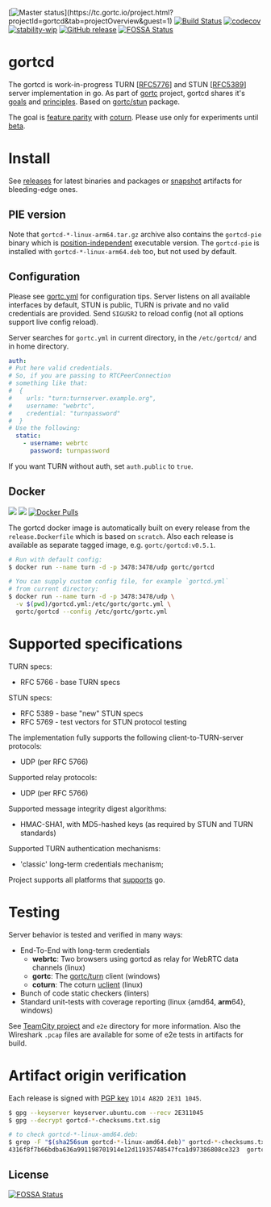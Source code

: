 [![Master status](https://tc.gortc.io/app/rest/builds/buildType:(id:gortcd_MasterStatus)/statusIcon.svg)](https://tc.gortc.io/project.html?projectId=gortcd&tab=projectOverview&guest=1)
[![Build Status](https://travis-ci.com/gortc/gortcd.svg?branch=master)](https://travis-ci.com/gortc/gortcd)
[![codecov](https://codecov.io/gh/gortc/gortcd/branch/master/graph/badge.svg)](https://codecov.io/gh/gortc/gortcd)
[![stability-wip](https://img.shields.io/badge/stability-wip-lightgrey.svg)](https://github.com/mkenney/software-guides/blob/master/STABILITY-BADGES.md#work-in-progress)
[![GitHub release](https://img.shields.io/github/release/gortc/gortcd.svg)](https://github.com/gortc/gortcd/releases/latest)
[![FOSSA Status](https://app.fossa.io/api/projects/git%2Bgithub.com%2Fgortc%2Fgortcd.svg?type=shield)](https://app.fossa.io/projects/git%2Bgithub.com%2Fgortc%2Fgortcd?ref=badge_shield)
# gortcd
The gortcd is work-in-progress TURN [[RFC5776](https://tools.ietf.org/html/rfc5766)] and STUN [[RFC5389](https://tools.ietf.org/html/rfc5389)] server implementation in go.
As part of [gortc](https://gortc.io) project, gortcd shares
it's [goals](https://gortc.io#goals) and
[principles](https://gortc.io#principles).
Based on [gortc/stun](https://github.com/gortc/stun) package.

The goal is [feature parity](https://github.com/gortc/gortcd/issues/6) with [coturn](https://github.com/coturn/coturn).
Please use only for experiments until [beta](https://github.com/gortc/gortcd/milestone/2).


# Install
See [releases](https://github.com/gortc/gortcd/releases/latest) for latest
binaries and packages or [snapshot](https://tc.gortc.io/viewType.html?buildTypeId=gortcd_snapshot&guest=1)
artifacts for bleeding-edge ones.

## PIE version
Note that `gortcd-*-linux-arm64.tar.gz` archive also contains the
`gortcd-pie` binary which is [position-independent](https://en.wikipedia.org/wiki/Position-independent_code)
executable version. The `gortcd-pie` is installed with `gortcd-*-linux-arm64.deb`
too, but not used by default.

## Configuration
Please see [gortc.yml](https://github.com/gortc/gortcd/blob/master/gortcd.yml) for configuration tips. Server listens on all
available interfaces by default, STUN is public, TURN is private and
no valid credentials are provided. Send `SIGUSR2` to reload config (not all options support live config reload).

Server searches for `gortc.yml` in current directory, in the
`/etc/gortcd/` and in home directory.
```yml
auth:
# Put here valid credentials.
# So, if you are passing to RTCPeerConnection 
# something like that: 
#  {
#    urls: "turn:turnserver.example.org",
#    username: "webrtc",
#    credential: "turnpassword"
#  }
# Use the following:
  static:
    - username: webrtc
      password: turnpassword
```
If you want TURN without auth, set `auth.public` to `true`.

## Docker
[![](https://images.microbadger.com/badges/image/gortc/gortcd.svg)](https://microbadger.com/images/gortc/gortcd "Get your own image badge on microbadger.com")
[![](https://images.microbadger.com/badges/version/gortc/gortcd.svg)](https://microbadger.com/images/gortc/gortcd "Get your own version badge on microbadger.com")
[![Docker Pulls](https://img.shields.io/docker/pulls/gortc/gortcd.svg)](https://hub.docker.com/r/gortc/gortcd/)

The gortcd docker image is automatically built on every release from
the `release.Dockerfile` which is based on `scratch`. Also each release
is available as separate tagged image, e.g. `gortc/gortcd:v0.5.1`.

```bash
# Run with default config:
$ docker run --name turn -d -p 3478:3478/udp gortc/gortcd

# You can supply custom config file, for example `gortcd.yml` 
# from current directory:
$ docker run --name turn -d -p 3478:3478/udp \
  -v $(pwd)/gortcd.yml:/etc/gortc/gortc.yml \
  gortc/gortcd --config /etc/gortc/gortc.yml
```

# Supported specifications

TURN specs:

  * RFC 5766 - base TURN specs

STUN specs:

  * RFC 5389 - base "new" STUN specs
  * RFC 5769 - test vectors for STUN protocol testing


The implementation fully supports the following client-to-TURN-server protocols:

  * UDP (per RFC 5766)


Supported relay protocols:

  * UDP (per RFC 5766)

Supported message integrity digest algorithms:

  * HMAC-SHA1, with MD5-hashed keys (as required by STUN and TURN standards)

Supported TURN authentication mechanisms:

  * 'classic' long-term credentials mechanism;

Project supports all platforms that [supports](https://github.com/golang/go/wiki/MinimumRequirements#minimum-requirements) go.

# Testing

Server behavior is tested and verified in many ways:
  * End-To-End with long-term credentials
    * **webrtc**: Two browsers using gortcd as relay for WebRTC data channels (linux)
    * **gortc**: The [gortc/turn](https://github.com/gortc/turn) client (windows)
    * **coturn**: The coturn [uclient](https://github.com/coturn/coturn/wiki/turnutils_uclient) (linux)
  * Bunch of code static checkers (linters)
  * Standard unit-tests with coverage reporting (linux {amd64, **arm**64}, windows)

See [TeamCity project](https://tc.gortc.io/project.html?projectId=gortcd&guest=1) and `e2e` directory
for more information. Also the Wireshark `.pcap` files are available for some of e2e tests in
artifacts for build.

# Artifact origin verification
Each release is signed with [PGP key](https://keybase.io/ernado) `1D14 A82D 2E31 1045`.
```bash
$ gpg --keyserver keyserver.ubuntu.com --recv 2E311045
$ gpg --decrypt gortcd-*-checksums.txt.sig

# to check gortcd-*-linux-amd64.deb:
$ grep -F "$(sha256sum gortcd-*-linux-amd64.deb)" gortcd-*-checksums.txt
4316f8f7b66bdba636a991198701914e12d11935748547fca1d97386808ce323  gortcd-0.4.0-linux-amd64.deb
```

## License
[![FOSSA Status](https://app.fossa.io/api/projects/git%2Bgithub.com%2Fgortc%2Fgortcd.svg?type=large)](https://app.fossa.io/projects/git%2Bgithub.com%2Fgortc%2Fgortcd?ref=badge_large)